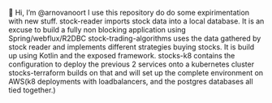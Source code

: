 👋 Hi, I’m @arnovanoort
I use this repository do do some expirimentation with new stuff.
stock-reader imports stock data into a local database. It is an excuse to build a fully non blocking application using Spring/webflux/R2DBC
stock-trading-algorithms uses the data gathered by stock reader and implements different strategies buying stocks. It is build up using Kotlin and the exposed framework.
stocks-k8 contains the configuration to deploy the previous 2 services onto a kubernetes cluster
stocks-terraform builds on that and will set up the complete environment on AWS(k8 deployments with loadbalancers, and the postgres databases all tied together.)
